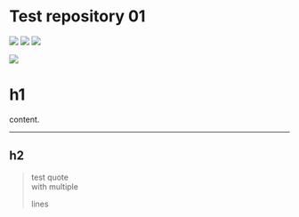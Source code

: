 # Test repository 01

[![](https://github.com/gpwaob92679/NCU-calculus-website-mirror/actions/workflows/clone.yml/badge.svg)](https://github.com/gpwaob92679/NCU-calculus-website-mirror/actions/workflows/clone.yml)
[![](https://img.shields.io/endpoint?url=https%3A%2F%2Fraw.githubusercontent.com%2Fgpwaob92679%2Ftest01%2Finfo%2Ftimestamp.json)](/#)
[![](https://img.shields.io/endpoint?url=https%3A%2F%2Fraw.githubusercontent.com%2Fgpwaob92679%2Ftest01%2Finfo%2Fchanges.json)](/#)

[![](https://github.com/gpwaob92679/NCU-calculus-website-mirror/actions/workflows/pages.yml/badge.svg)](https://github.com/gpwaob92679/NCU-calculus-website-mirror/actions/workflows/pages.yml)



# h1

content.

---

## h2







> test quote  
> with
> multiple  
> 
> lines  

